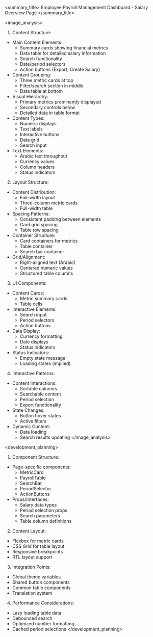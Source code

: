 <summary_title>
Employee Payroll Management Dashboard - Salary Overview Page
</summary_title>

<image_analysis>
1. Content Structure:
- Main Content Elements:
  * Summary cards showing financial metrics
  * Data table for detailed salary information
  * Search functionality
  * Date/period selectors
  * Action buttons (Export, Create Salary)
- Content Grouping:
  * Three metric cards at top
  * Filter/search section in middle
  * Data table at bottom
- Visual Hierarchy:
  * Primary metrics prominently displayed
  * Secondary controls below
  * Detailed data in table format
- Content Types:
  * Numeric displays
  * Text labels
  * Interactive buttons
  * Data grid
  * Search input
- Text Elements:
  * Arabic text throughout
  * Currency values
  * Column headers
  * Status indicators

2. Layout Structure:
- Content Distribution:
  * Full-width layout
  * Three-column metric cards
  * Full-width table
- Spacing Patterns:
  * Consistent padding between elements
  * Card grid spacing
  * Table row spacing
- Container Structure:
  * Card containers for metrics
  * Table container
  * Search bar container
- Grid/Alignment:
  * Right-aligned text (Arabic)
  * Centered numeric values
  * Structured table columns

3. UI Components:
- Content Cards:
  * Metric summary cards
  * Table cells
- Interactive Elements:
  * Search input
  * Period selectors
  * Action buttons
- Data Display:
  * Currency formatting
  * Date displays
  * Status indicators
- Status Indicators:
  * Empty state message
  * Loading states (implied)

4. Interactive Patterns:
- Content Interactions:
  * Sortable columns
  * Searchable content
  * Period selection
  * Export functionality
- State Changes:
  * Button hover states
  * Active filters
- Dynamic Content:
  * Data loading
  * Search results updating
</image_analysis>

<development_planning>
1. Component Structure:
- Page-specific components:
  * MetricCard
  * PayrollTable
  * SearchBar
  * PeriodSelector
  * ActionButtons
- Props/Interfaces:
  * Salary data types
  * Period selection props
  * Search parameters
  * Table column definitions

2. Content Layout:
- Flexbox for metric cards
- CSS Grid for table layout
- Responsive breakpoints
- RTL layout support

3. Integration Points:
- Global theme variables
- Shared button components
- Common table components
- Translation system

4. Performance Considerations:
- Lazy loading table data
- Debounced search
- Optimized number formatting
- Cached period selections
</development_planning>
